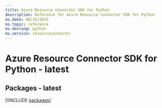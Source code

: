 ```yaml
---
title: Azure Resource Connector SDK for Python
description: Reference for Azure Resource Connector SDK for Python
ms.date: 08/15/2025
ms.topic: reference
ms.devlang: python
ms.service: resourceconnector
---
```

# Azure Resource Connector SDK for Python - latest
## Packages - latest
[!INCLUDE [packages](resource-connector-index.md)]